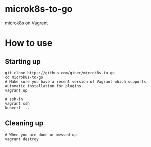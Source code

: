 # microk8s-to-go
microk8s on Vagrant

# How to use
## Starting up
```
git clone https://github.com/giner/microk8s-to-go
cd microk8s-to-go
# Make sure you have a recent version of Vagrant which supports automatic installation for plugins.
vagrant up

# ssh-in
vagrant ssh
kubectl ...
```

## Cleaning up
```
# When you are done or messed up
vagrant destroy
```
